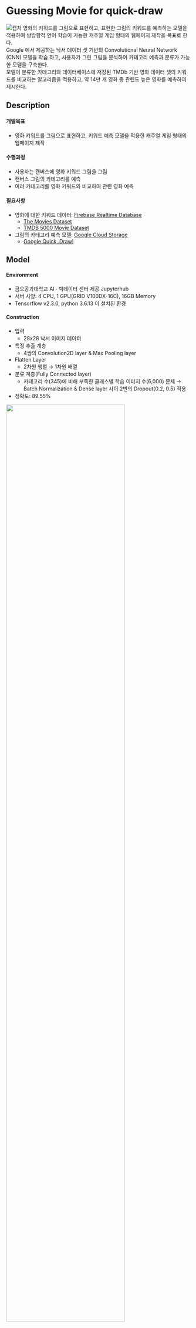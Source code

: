 # Guessing Movie for quick-draw  
![캡처](/image/HomePage.PNG)
영화의 키워드를 그림으로 표현하고, 표현한 그림의 키워드를 예측하는 모델을 적용하여 쌍방향적 언어 학습이 가능한 캐주얼 게임 형태의 웹페이지 제작을 목표로 한다.   
Google 에서 제공하는 낙서 데이터 셋 기반의 Convolutional Neural Network (CNN) 모델을 학습 하고, 사용자가 그린 그림을 분석하여 카테고리 예측과 분류가 가능한 모델을 구축한다.  
모델이 분류한 카테고리와 데이터베이스에 저장된 TMDb 기반 영화 데이터 셋의 키워드를 비교하는 알고리즘을 적용하고, 약 14만 개 영화 중 관련도 높은 영화를 예측하여 제시한다. 
## Description  
  
#### 개발목표  

*  영화 키워드를 그림으로 표현하고, 키워드 예측 모델을 적용한 캐주얼 게임 형태의 웹페이지 제작  
  
#### 수행과정  
* 사용자는 캔버스에 영화 키워드 그림을 그림  
* 캔버스 그림의 카테고리를 예측
* 여러 카테고리를 영화 키워드와 비교하여 관련 영화 예측  

  
#### 필요사항  
* 영화에 대한 키워드 데이터: [Firebase Realtime Database](https://asap-tensor-default-rtdb.firebaseio.com/)
    * [The Movies Dataset](https://www.kaggle.com/rounakbanik/the-movies-dataset)  
    * [TMDB 5000 Movie Dataset](https://www.kaggle.com/tmdb/tmdb-movie-metadata)
* 그림의 카테고리 예측 모델: [Google Cloud Storage](guessing_movie_345)
    * [Google Quick, Draw!](https://github.com/googlecreativelab/quickdraw-dataset#readme)   

## Model 
#### Environment
* 금오공과대학교 AI ∙ 빅데이터 센터 제공 Jupyterhub  
* 서버 사양: 4 CPU, 1 GPU(GRID V100DX-16C), 16GB Memory  
* Tensorflow v2.3.0, python 3.6.13 이 설치된 환경 
  
#### Construction 
* 입력
    * 28x28 낙서 이미지 데이터 
* 특징 추출 계층
    * 4쌍의 Convolution2D layer & Max Pooling layer
* Flatten Layer
    * 2차원 행렬 → 1차원 배열
* 분류 계층(Fully Connected layer)
    * 카테고리 수(345)에 비해 부족한 클래스별 학습 이미지 수(6,000) 문제 → Batch Normalization & Dense layer 사이 2번의 Dropout(0.2, 0.5) 적용
* 정확도: 89.55%  
<img src="/image/ach1.PNG" width="80%" height="80%">
  
## Project Setup
#### npm setup
```
npm install              //Node.js로 만들어진 모듈을 웹에서 받아서 설치하고 관리해주는 프로그램
```
```
npm vue                  //JavaScript 기반의 웹 프레임워크 사용을 지원하는 모듈
``` 
```
npm vue-router           //Props를 통한 데이터 전달과 안정적인 페이지 이동을 지원하는 모듈
```
```
npm @tensorflow/tfjs     //Tensorflow를 javascript 환경에서 사용할 수 있도록 하는 모듈
```
```
npm firebase             //Google firebase를 javascript 환경에서 사용할 수 있도록 하는 모듈
```
#### Download CORS plugin
```
https://chrome.google.com/webstore/detail/allow-cors-access-control/lhobafahddgcelffkeicbaginigeejlf
```

### Run
```
npm run serve
```

## Play
#### Home 페이지
* 사용자가 가장 먼저 확인할 수 있는 시작 화면
* 원 형태로 회전하며 마우스 호버 시 상세 정보 확인 가능
* Start Game 버튼을 눌러 게임 시작
![캡처](/image/home.PNG)  
  
#### Board 페이지
* 사용자가 그림을 그리는 영역
* 캔버스 도구 영역 
    * 지우기(erase): 캔버스의 모든 영역을 지움 
    * 되돌리기(undo), 다시 실행(redo): 짧은 선 단위로 수행
    * 다운로드(download): 파일로 그림 저장
    * 예측(predict): 그림의 키워드 예측
![캡처](/image/board1.PNG)  
  
* 사용자가 그린 그림에 대한 이미지 예측과 키워드 저장 화면
    * 그림을 그린 후 예측 버튼을 누르면 캔버스의 왼편에 예측 키워드 상위 5개의 리스트가 나타남
    * 사용자는 리스트에서 자신이 원하는 키워드를 클릭하여 이를 추가 
    * '[x]' 버튼을 통해 삭제 가능
![캡처](/image/board2.png)  
  
* 키워드가 추가되면 캔버스 아래에 Guess movie 버튼이 나타남
    *  사용자는 예측하기를 원하는 영화에 대한 자신의 키워드를 2개 이상 5개 이하로 추가
    * Guess movie 버튼을 눌러 결과 화면(Result)으로 넘어감
![캡처](/image/board3.PNG)  
  

#### Result 페이지
* 결과화면
    * 사용자가 입력한 키워드와 예측 결과 영화를 보여줌 (4x4 형태로 출력) 
    * 가장 관련도 높은 영화를 좌측 상단에 크게 보여줌
    * ‘↺ Go home’ 영역 클릭 시 시작 화면(Home)으로 돌아감 
![캡처](/image/result1.PNG)
